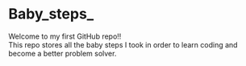 # Baby_steps_
Welcome to my first GitHub repo!!
<br>
This repo stores all the baby steps I took in order to learn coding and become a better problem solver.
